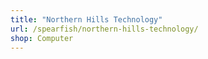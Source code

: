 ```yaml
---
title: "Northern Hills Technology"
url: /spearfish/northern-hills-technology/
shop: Computer
---
```

